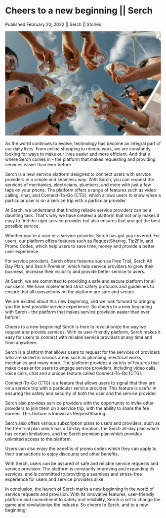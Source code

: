 # Cheers to a new beginning || Serch

Published February 20, 2022 || Serch || Stories

![We are live, Serch](../../../../../assets/blog/cheers-to-a-new-beginning.jpg)

As the world continues to evolve, technology has become an integral part of our daily lives. From online shopping to remote work, we are constantly looking for ways to make our lives easier and more efficient. And that's where Serch comes in - the platform that makes requesting and providing services easier than ever before.

Serch is a new service platform designed to connect users with service providers in a simple and seamless way. With Serch, you can request the services of mechanics, electricians, plumbers, and more with just a few taps on your phone. The platform offers a range of features such as video calling, chat, and Connect-To-Go (CTG), which allows users to know when a particular user is on a service trip with a particular provider.

At Serch, we understand that finding reliable service providers can be a daunting task. That's why we have created a platform that not only makes it easy to find the right service provider but also ensures that you get the best possible service.

Whether you're a user or a service provider, Serch has got you covered. For users, our platform offers features such as RequestSharing, Tip2Fix, and Promo Codes, which help users to save time, money and provide a better user experience.

For service providers, Serch offers features such as Free Trial, Serch All Day Plan, and Serch Premium, which help service providers to grow their business, increase their visibility and provide better service to users.

At Serch, we are committed to providing a safe and secure platform for all our users. We have implemented strict safety protocols and guidelines to ensure that all transactions on the platform are safe and secure.

We are excited about this new beginning, and we look forward to bringing you the best possible service experience. So cheers to a new beginning with Serch - the platform that makes service provision easier than ever before!

Cheers to a new beginning! Serch is here to revolutionize the way we request and provide services. With its user-friendly platform, Serch makes it easy for users to connect with reliable service providers at any time and from anywhere.

Serch is a platform that allows users to request for the services of providers who are skilled in various areas such as plumbing, electrical works, mechanics and many more. The platform provides a variety of features that make it easier for users to engage service providers, including video calls, voice calls, chat and a unique feature called Connect-To-Go (CTG).

Connect-To-Go (CTG) is a feature that allows users to signal that they are on a service trip with a particular service provider. This feature is useful in ensuring the safety and security of both the user and the service provider.

Serch also provides service providers with the opportunity to invite other providers to join them on a service trip, with the ability to share the fee earned. This feature is known as RequestSharing.

Serch also offers various subscription plans to users and providers, such as the free trial plan which has a 14-day duration, the Serch all-day plan which has certain limitations, and the Serch premium plan which provides unlimited access to the platform.

Users can also enjoy the benefits of promo codes which they can apply to their transactions to enjoy discounts and other benefits.

With Serch, users can be assured of safe and reliable service requests and service provision. The platform is constantly improving and expanding its services, and is committed to providing a seamless and stress-free experience for users and service providers alike.

In conclusion, the launch of Serch marks a new beginning in the world of service requests and provision. With its innovative features, user-friendly platform and commitment to safety and reliability, Serch is set to change the game and revolutionize the industry. So cheers to Serch, and to a new beginning!
